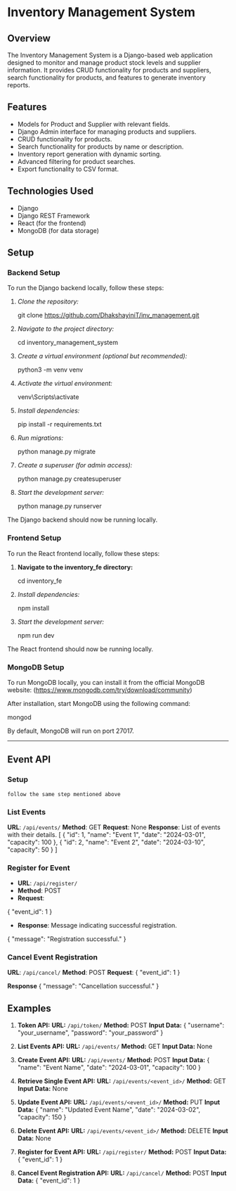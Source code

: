 # Inventory Management System

## Overview
The Inventory Management System is a Django-based web application designed to monitor and manage product stock levels and supplier information. It provides CRUD functionality for products and suppliers, search functionality for products, and features to generate inventory reports.

## Features
- Models for Product and Supplier with relevant fields.
- Django Admin interface for managing products and suppliers.
- CRUD functionality for products.
- Search functionality for products by name or description.
- Inventory report generation with dynamic sorting.
- Advanced filtering for product searches.
- Export functionality to CSV format.

## Technologies Used
- Django
- Django REST Framework
- React (for the frontend)
- MongoDB (for data storage)

## Setup

### Backend Setup

To run the Django backend locally, follow these steps:

1. *Clone the repository:*

    
    git clone https://github.com/DhakshayiniT/inv_management.git
    

2. *Navigate to the project directory:*

    
    cd inventory_management_system
    

3. *Create a virtual environment (optional but recommended):*

    
    python3 -m venv venv
    

4. *Activate the virtual environment:*

  
    venv\Scripts\activate
    
    

5. *Install dependencies:*

    
    pip install -r requirements.txt
    

6. *Run migrations:*

    
    python manage.py migrate
    

7. *Create a superuser (for admin access):*

    
    python manage.py createsuperuser
    

8. *Start the development server:*

    
    python manage.py runserver
    

The Django backend should now be running locally.

### Frontend Setup

To run the React frontend locally, follow these steps:

1. **Navigate to the inventory_fe directory:**

    
    cd inventory_fe
    

2. *Install dependencies:*

    
    npm install
    

3. *Start the development server:*

    
    npm run dev
    

The React frontend should now be running locally.

### MongoDB Setup

To run MongoDB locally, you can install it from the official MongoDB website: (https://www.mongodb.com/try/download/community)

After installation, start MongoDB using the following command:


mongod


By default, MongoDB will run on port 27017.


-------------------------------------------------------------------------------------------------------------------------------------    



## Event API 

### Setup

    follow the same step mentioned above

### List Events
   **URL**: `/api/events/`
   **Method**: GET
   **Request**: None
   **Response**: List of events with their details.
[
    {
        "id": 1,
        "name": "Event 1",
        "date": "2024-03-01",
        "capacity": 100
    },
    {
        "id": 2,
        "name": "Event 2",
        "date": "2024-03-10",
        "capacity": 50
    }
]

### Register for Event
- **URL**: `/api/register/`
- **Method**: POST
- **Request**:

{
    "event_id": 1
}

- **Response**: Message indicating successful registration.

{
    "message": "Registration successful."
}

### Cancel Event Registration
**URL**: `/api/cancel/`
**Method**: POST
**Request**:
{
    "event_id": 1
}

 **Response**
{
    "message": "Cancellation successful."
}

## Examples

1. **Token API:**
    **URL:** `/api/token/`
    **Method:** POST
    **Input Data:**
     {
         "username": "your_username",
         "password": "your_password"
     }

2. **List Events API:**
    **URL:** `/api/events/`
    **Method:** GET
    **Input Data:** None

3. **Create Event API:**
    **URL:** `/api/events/`
    **Method:** POST
    **Input Data:**
     {
         "name": "Event Name",
         "date": "2024-03-01",
         "capacity": 100
     }

4. **Retrieve Single Event API:**
    **URL:** `/api/events/<event_id>/`
    **Method:** GET
    **Input Data:** None

5. **Update Event API:**
    **URL:** `/api/events/<event_id>/`
    **Method:** PUT
    **Input Data:**
     {
         "name": "Updated Event Name",
         "date": "2024-03-02",
         "capacity": 150
     }

6. **Delete Event API:**
    **URL:** `/api/events/<event_id>/`
    **Method:** DELETE
    **Input Data:** None

7. **Register for Event API:**
    **URL:** `/api/register/`
    **Method:** POST
    **Input Data:**
     {
         "event_id": 1
     }

8. **Cancel Event Registration API:**
    **URL:** `/api/cancel/`
    **Method:** POST
    **Input Data:**
     {
         "event_id": 1
     }


